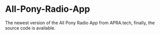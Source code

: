 # All-Pony-Radio-App
The newest version of the All Pony Radio App from APRA.tech, finally, the source code is available.
